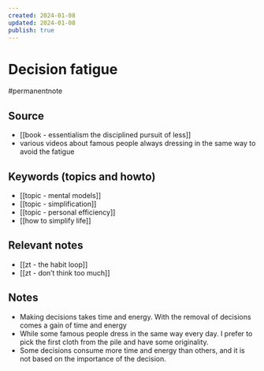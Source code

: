 ```yaml
---
created: 2024-01-08
updated: 2024-01-08
publish: true
---
```

#  Decision fatigue

#permanentnote

## Source
- [[book - essentialism the disciplined pursuit of less]]
- various videos about famous people always dressing in the same way to avoid the fatigue

## Keywords (topics and howto)
- [[topic - mental models]]
- [[topic - simplification]]
- [[topic - personal efficiency]]
- [[how to simplify life]]

## Relevant notes
- [[zt - the habit loop]]
- [[zt - don’t think too much]]
## Notes
- Making decisions takes time and energy. With the removal of decisions comes a gain of time and energy
- While some famous people dress in the same way every day. I prefer to pick the first cloth from the pile and have some originality. 
- Some decisions consume more time and energy than others, and it is not based on the importance of the decision.